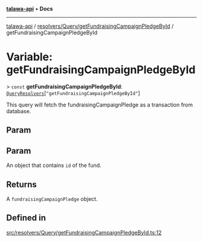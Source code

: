 [**talawa-api**](../../../../README.md) • **Docs**

***

[talawa-api](../../../../modules.md) / [resolvers/Query/getFundraisingCampaignPledgeById](../README.md) / getFundraisingCampaignPledgeById

# Variable: getFundraisingCampaignPledgeById

\> `const` **getFundraisingCampaignPledgeById**: [`QueryResolvers`](../../../../types/generatedGraphQLTypes/type-aliases/QueryResolvers.md)\[`"getFundraisingCampaignPledgeById"`\]

This query will fetch the fundraisingCampaignPledge as a transaction from database.

## Param

## Param

An object that contains `id` of the fund.

## Returns

A `fundraisingCampaignPledge` object.

## Defined in

[src/resolvers/Query/getFundraisingCampaignPledgeById.ts:12](https://github.com/PalisadoesFoundation/talawa-api/blob/f4877b986932181336f42a7336754de05976cd97/src/resolvers/Query/getFundraisingCampaignPledgeById.ts#L12)
